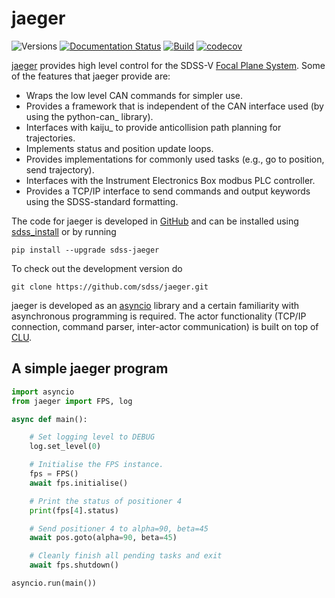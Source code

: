 # jaeger

![Versions](https://img.shields.io/badge/python->3.7-blue)
[![Documentation Status](https://readthedocs.org/projects/jaeger/badge/?version=latest)](https://sdss-jaeger.readthedocs.io/en/latest/?badge=latest)
[![Build](https://img.shields.io/github/workflow/status/sdss/jaeger/Test)](https://github.com/sdss/jaeger/actions)
[![codecov](https://codecov.io/gh/sdss/jaeger/branch/master/graph/badge.svg)](https://codecov.io/gh/sdss/jaeger)

[jaeger](http://pacificrim.wikia.com/wiki/Jaeger>) provides high level control for the SDSS-V [Focal Plane System](https://wiki.sdss.org/display/FPS). Some of the features that jaeger provide are:

- Wraps the low level CAN commands for simpler use.
- Provides a framework that is independent of the CAN interface used (by using the python-can_ library).
- Interfaces with kaiju_ to provide anticollision path planning for trajectories.
- Implements status and position update loops.
- Provides implementations for commonly used tasks (e.g., go to position, send trajectory).
- Interfaces with the Instrument Electronics Box modbus PLC controller.
- Provides a TCP/IP interface to send commands and output keywords using the SDSS-standard formatting.

The code for jaeger is developed in [GitHub](https://github.com/sdss/jaeger) and can be installed using [sdss_install](https://github.com/sdss/sdss_install) or by running

```console
pip install --upgrade sdss-jaeger
```

To check out the development version do

```console
git clone https://github.com/sdss/jaeger.git
```

jaeger is developed as an [asyncio](https://docs.python.org/3/library/asyncio.html) library and a certain familiarity with asynchronous programming is required. The actor functionality (TCP/IP connection, command parser, inter-actor communication) is built on top of [CLU](https://github.com/sdss/clu).

## A simple jaeger program

```python
import asyncio
from jaeger import FPS, log

async def main():

    # Set logging level to DEBUG
    log.set_level(0)

    # Initialise the FPS instance.
    fps = FPS()
    await fps.initialise()

    # Print the status of positioner 4
    print(fps[4].status)

    # Send positioner 4 to alpha=90, beta=45
    await pos.goto(alpha=90, beta=45)

    # Cleanly finish all pending tasks and exit
    await fps.shutdown()

asyncio.run(main())
```

